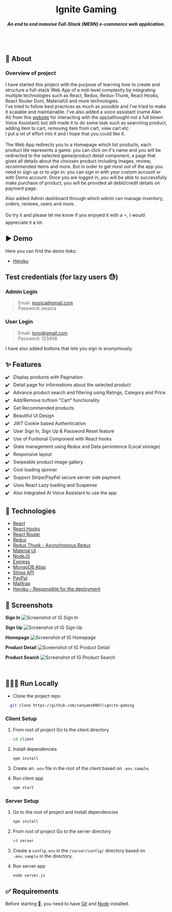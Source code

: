 <h1 align="center">Ignite Gaming</h1>
<h5 align="center">An end to end massive Full-Stack (MERN) e-commerce web application.
</h5>
<br/>

<br/>

## 🎯 About

### Overview of project

I have started this project with the purpose of learning how to create and structure a full-stack Web App of a mid-level complexity by integrating multiple technologies such as React, Redux, Redux-Thunk, React Hooks, React Router Dom, MaterialUI and more technologies.<br/>
I've tried to follow best practices as much as possible and I've tried to make it scalable and maintainable. I've also added a voice assistant (name Alan AI) from this [website](https://alan.app/) for interacting with the app(althought not a full blown Voice Assistant) but still made it to do some task such as searching product, adding item to cart, removing item from cart, view cart etc.<br/>
I put a lot of effort into it and I hope that you could like it.<br/><br/>
The Web App redirects you to a Homepage which list products, each product tile represents a game: you can click on it's name and you will be redirected to the selected game/product detail component, a page that gives all details about the choosen product including images, review, recommended items and more.
But in order to get most out of the app you need to sign up or to sign in: you can sign in with your custom account or with Demo account. Once you are logged in, you will be able to successfully make purchase of product, you will be provided all debit/credit details on payment page.<br/>

Also added Admin dashboard through which admin can manage inventory, orders, reviews, users and more.<br/><br/>
Go try it and please let me know if you enjoyed it with a ⭐️, I would appreciate it a lot.
<br/>

## ▶️ Demo

Here you can find the demo links:

- [Heroku](https://ignite-gaming.herokuapp.com/)

## Test credentials (for lazy users 😓)

### Admin Login

> Email: jessica@gmail.com<br/>
> Password: jessica<br/>

### User Login

> Email: tony@gmail.com<br/>
> Password: 123456<br/>

I have also added buttons that lets you sign in anonymously.

## :sparkles: Features

:heavy_check_mark: &nbsp;&nbsp;Display products with Pagination<br />
:heavy_check_mark: &nbsp;&nbsp;Detail page for informations about the selected product<br />
:heavy_check_mark: &nbsp;&nbsp;Advance product search and filtering using Ratings, Category and Price <br />
:heavy_check_mark: &nbsp;&nbsp;Add/Remove to/from "Cart" functionality<br />
:heavy_check_mark: &nbsp;&nbsp;Get Recommended products<br />
:heavy_check_mark: &nbsp;&nbsp;Beautiful UI Design<br />
:heavy_check_mark: &nbsp;&nbsp;JWT Cookie based Authentication<br />
:heavy_check_mark: &nbsp;&nbsp;User Sign In, Sign Up & Password Reset feature<br />
:heavy_check_mark: &nbsp;&nbsp;Use of Funtional Component with React hooks<br />
:heavy_check_mark: &nbsp;&nbsp;State management using Redux and Data persistence (Local storage)<br />
:heavy_check_mark: &nbsp;&nbsp;Responsive layout<br />
:heavy_check_mark: &nbsp;&nbsp;Swipeable product image gallery<br />
:heavy_check_mark: &nbsp;&nbsp;Cool loading spinner<br />
:heavy_check_mark: &nbsp;&nbsp;Support Stripe/PayPal secure server side payment<br />
:heavy_check_mark: &nbsp;&nbsp;Uses React Lazy loading and Suspense<br />
:heavy_check_mark: &nbsp;&nbsp;Also Integrated AI Voice Assistant to use the app<br />

## :rocket: Technologies

- [React](https://reactjs.org/)
- [React Hooks](https://reactjs.org/docs/hooks-intro.html)
- [React Router](https://reactrouter.com/web/guides/quick-start)
- [Redux](https://redux.js.org/)
- [Redux Thunk - Asynchronous Redux](https://github.com/reduxjs/redux-thunk)
- [Material UI](https://v4.mui.com/)
- [NodeJS](https://nodejs.org/en/)
- [Express](https://expressjs.com/)
- [MongoDB Atlas](https://www.mongodb.com/atlas/database)
- [Stripe API](https://stripe.com/docs)
- [PayPal](https://developer.paypal.com)
- [Mailtrap](https://mailtrap.io)
- [Heroku - Responsible for the deployment](https://www.heroku.com/)

## 📸 Screenshots

**Sign In**
![Screenshot of IG Sign In](https://res.cloudinary.com/ignitegaming/image/upload/v1641822017/projects/ECommerce%20App/localhost_3000__nty9ir.png)
<br/>

**Sign Up**
![Screenshot of IG Sign Up](https://res.cloudinary.com/ignitegaming/image/upload/v1641822017/projects/ECommerce%20App/localhost_3000__1_ggn5zi.png)
<br/>

**Homepage**
![Screenshot of IG Homepage](https://res.cloudinary.com/ignitegaming/image/upload/v1641822020/projects/ECommerce%20App/localhost_3000__3_wkxhum.png)
<br/>

**Product Detail**
![Screenshot of IG Product Detail](https://res.cloudinary.com/ignitegaming/image/upload/v1641822030/projects/ECommerce%20App/localhost_3000__2_ywp91h.png)
<br/>

**Product Search**
![Screenshot of IG Product Search](https://res.cloudinary.com/ignitegaming/image/upload/v1641822340/projects/ECommerce%20App/localhost_3000_search_bat_xkdtfd.png)
<br/>

<br/>

## 👨🏻‍💻 Run Locally

- Clone the project repo

```bash
  git clone https://github.com/sanyams0007/ignite-gaming
```

### Client Setup

1. From root of project Go to the client directory

   ```bash
   cd client
   ```

2. Install dependencies

   ```bash
   npm install
   ```

3. Create an `.env` file in the root of the client based on `.env.sample`.

4. Run client app

   ```bash
   npm start
   ```

### Server Setup

1. Go to the root of project and Install dependencies

   ```bash
   npm install
   ```

2. From root of project Go to the server directory

   ```bash
   cd server
   ```

3. Create a `config.env` in the `/server/config/` directory based on `.env.sample` in the directory.

4. Run server app

   ```bash
   node server.js
   ```

## :white_check_mark: Requirements

Before starting :checkered_flag:, you need to have [Git](https://git-scm.com) and [Node](https://nodejs.org/en/) installed.
